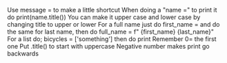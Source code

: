 Use message = to make a little shortcut
When doing a "name =" to print it do print(name.title())
You can make it upper case and lower case by changing title to upper or lower
For a full name just do first_name = and do the same for last name, then do full_name = f" {first_name} {last_name}"
For a list do; bicycles = ['something'] then do print
Remember 0= the first one
Put .title() to start with uppercase
Negative number makes print go backwards
